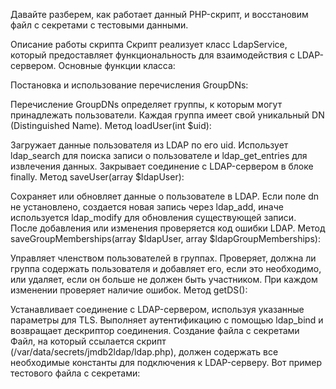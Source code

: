 Давайте разберем, как работает данный PHP-скрипт, и восстановим файл с секретами с тестовыми данными.

Описание работы скрипта
Скрипт реализует класс LdapService, который предоставляет функциональность для взаимодействия с LDAP-сервером. Основные функции класса:

Постановка и использование перечисления GroupDNs:

Перечисление GroupDNs определяет группы, к которым могут принадлежать пользователи. Каждая группа имеет свой уникальный DN (Distinguished Name).
Метод loadUser(int $uid):

Загружает данные пользователя из LDAP по его uid.
Использует ldap_search для поиска записи о пользователе и ldap_get_entries для извлечения данных.
Закрывает соединение с LDAP-сервером в блоке finally.
Метод saveUser(array $ldapUser):

Сохраняет или обновляет данные о пользователе в LDAP.
Если поле dn не установлено, создается новая запись через ldap_add, иначе используется ldap_modify для обновления существующей записи.
После добавления или изменения проверяется код ошибки LDAP.
Метод saveGroupMemberships(array $ldapUser, array $ldapGroupMemberships):

Управляет членством пользователей в группах.
Проверяет, должна ли группа содержать пользователя и добавляет его, если это необходимо, или удаляет, если он больше не должен быть участником.
При каждом изменении проверяет наличие ошибок.
Метод getDS():

Устанавливает соединение с LDAP-сервером, используя указанные параметры для TLS.
Выполняет аутентификацию с помощью ldap_bind и возвращает дескриптор соединения.
Создание файла с секретами
Файл, на который ссылается скрипт (/var/data/secrets/jmdb2ldap/ldap.php), должен содержать все необходимые константы для подключения к LDAP-серверу. Вот пример тестового файла с секретами:

<?php
// /var/data/secrets/jmdb2ldap/ldap.php

// Определяем константы для подключения к LDAP
define('LDAP_SERVER', 'ldap.example.com'); // адрес LDAP-сервера
define('LDAP_PORT', '636'); // порт LDAP-сервера
define('LDAP_USERNAME', 'cn=admin,dc=example,dc=com'); // DN пользователя с правами на изменение
define('LDAP_PASSWORD', 'super-secret-password'); // пароль администратора
define('LDAP_BASE_USER', 'ou=users,dc=example,dc=com'); // базовый DN для пользователей
Примечания
Безопасность: Никогда не храним пароли и конфиденциальные данные в коде. Для тестирования можно использовать тестовые данные, но в реальных приложениях лучше использовать переменные среды или защищенные хранилища секретов.

Обработка ошибок: Важно управлять ошибками для улучшения отладки и обеспечения стабильности приложения. 

Логи и мониторинг: В более полном варианте следует добавить логирование успешных операций и ошибок, чтобы иметь возможность отслеживать проблемы.

Этот код и его комментарии могут служить основой для построения приложения, взаимодействующего с LDAP-сервером с учетом эффективного управления данными пользователей.
